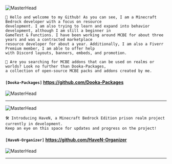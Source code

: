 <div align="left">

![MasterHead](https://media.discordapp.net/attachments/1050591171921072130/1051245397928054834/68747470733a2f2f6d656469612e646973636f72646170702e6e65742f6174746163686d656e74732f313035303539313137313932313037323133302f313035313036363637353433303136363532382f556e7469746c6564342e706e673f77696474683d3133353626_2.png)<br>
```info
👋 Hello and welcome to my Github! As you can see, I am a Minecraft Bedrock developer with a focus on resource 
development. I am also trying to learn and expand into behavior development, although I am still a beginner in 
GameTest & Functions. I have been working around MCBE for about three years and was a contracted marketplace 
resource developer for about a year. Additionally, I am also a Fiverr Premium member, I am able to offer help 
with Discord layouts, banners, embeds, and promotion.
```
```info
📄 Are you searching for MCBE addons that can be used on realms or worlds? Look no further than Dooka-Packages, 
a collection of open-source MCBE packs and addons created by me.
``` 
#### ` [Dooka-Packages] ` https://github.com/Dooka-Packages


![MasterHead](https://media.discordapp.net/attachments/1050591171921072130/1051245398288769084/68747470733a2f2f6d656469612e646973636f72646170702e6e65742f6174746163686d656e74732f313035303539313137313932313037323133302f313035313036363637353433303136363532382f556e7469746c6564342e706e673f77696474683d3133353626_1.png)
--- ---
![MasterHead](https://media.discordapp.net/attachments/1050591171921072130/1051957785602043904/68747470733a2f2f6d656469612e646973636f72646170702e6e65742f6174746163686d656e74732f3937303231313138313935383636303132372f313031313033363538343433363536343030392f6769745f62616e6e65722e706e673f77696474683d31333331266865.png)<br>
```info
🛠️ Introducing HaveN, a Minecraft Bedrock Edition prison realm project currently in development. 
Keep an eye on this space for updates and progress on the project!
``` 
#### ` [HaveN-Organizer] ` https://github.com/HaveN-Organizer
![MasterHead](https://media.discordapp.net/attachments/1050591171921072130/1051246793188442162/68747470733a2f2f6d656469612e646973636f72646170702e6e65742f6174746163686d656e74732f313035303539313137313932313037323133302f313035313036363333333935303931343538302f556e7469746c65645f332e706e673f77696474683d31333536_3.png)
--- ---
</div>

